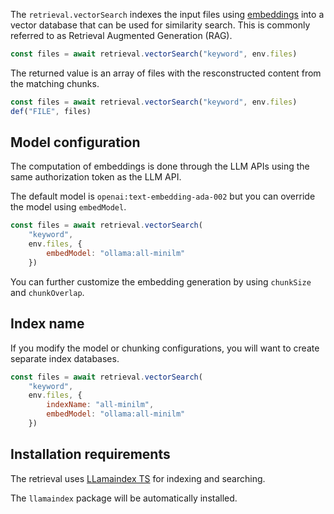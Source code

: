 
The `retrieval.vectorSearch` indexes the input files using [embeddings](https://platform.openai.com/docs/guides/embeddings) into a vector database that can be used for similarity search. This is commonly referred to as Retrieval Augmented Generation (RAG).

```js wrap
const files = await retrieval.vectorSearch("keyword", env.files)
```

The returned value is an array of files with the resconstructed content from the matching chunks.

```js wrap
const files = await retrieval.vectorSearch("keyword", env.files)
def("FILE", files)
```

## Model configuration

The computation of embeddings is done through the
LLM APIs using the same authorization token as the LLM API. 

The default model is `openai:text-embedding-ada-002` but you can override the model using `embedModel`.

```js wrap 'embedModel: "ollama:all-minilm"'
const files = await retrieval.vectorSearch(
    "keyword", 
    env.files, {
        embedModel: "ollama:all-minilm"
    })
```

You can further customize the embedding generation by using `chunkSize` and `chunkOverlap`.

## Index name

If you modify the model or chunking configurations, you will want to create separate index databases.

```js wrap 'indexName: "all-minilm"'
const files = await retrieval.vectorSearch(
    "keyword", 
    env.files, {
        indexName: "all-minilm",
        embedModel: "ollama:all-minilm"
    })
```

## Installation requirements

The retrieval uses [LLamaindex TS](https://ts.llamaindex.ai/) for indexing and searching.

The `llamaindex` package will be automatically installed.
